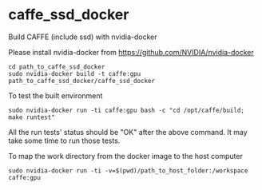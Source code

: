 # caffe_ssd_docker
Build CAFFE (include ssd) with nvidia-docker

Please install nvidia-docker from https://github.com/NVIDIA/nvidia-docker
```
cd path_to_caffe_ssd_docker
sudo nvidia-docker build -t caffe:gpu path_to_caffe_ssd_docker/caffe_ssd_docker
```
To test the built environment
```
sudo nvidia-docker run -ti caffe:gpu bash -c "cd /opt/caffe/build; make runtest"
```
All the run tests' status should be "OK" after the above command. It may take some time to run those tests.

To map the work directory from the docker image to the host computer
```
sudo nvidia-docker run -ti -v=$(pwd)/path_to_host_folder:/workspace caffe:gpu 
```
